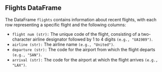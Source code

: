 ## Flights DataFrame

The DataFrame `flights` contains information about recent flights, with each row representing a specific flight and the following columns:

- `flight num (str):` The unique code of the flight, consisting of a two-character airline designator followed by 1 to 4 digits `(e.g., "UA1989")`.
- `airline (str):` The airline name `(e.g., "United")`.
- `departure (str):` The code for the airport from which the flight departs `(e.g., "SAN")`.
- `arrival (str):` The code for the airport at which the flight arrives `(e.g., "LAX")`.

